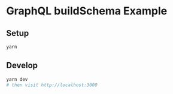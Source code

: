 # GraphQL buildSchema Example

## Setup

```bash
yarn
```

## Develop

```bash
yarn dev
# then visit http://localhost:3000
```